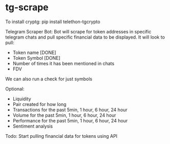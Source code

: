 # tg-scrape

To install cryptg: pip install telethon-tgcrypto

Telegram Scraper Bot: Bot will scrape for token addresses in specific telegram chats and pull specific financial data to be displayed. It will look to pull:

- Token name [DONE]
- Token Symbol [DONE]
- Number of times it has been mentioned in chats
- FDV

We can also run a check for just symbols 


Optional:
- Liquidity
- Pair created for how long
- Transactions for the past 5min, 1 hour, 6 hour, 24 hour
- Volume for the past 5min, 1 hour, 6 hour, 24 hour
- Performance for the past 5min, 1 hour, 6 hour, 24 hour
- Sentiment analysis

Todo: Start pulling financial data for tokens using API